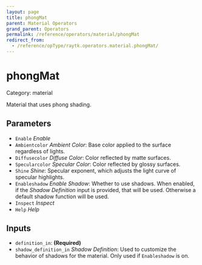 ```yaml
---
layout: page
title: phongMat
parent: Material Operators
grand_parent: Operators
permalink: /reference/operators/material/phongMat
redirect_from:
  - /reference/opType/raytk.operators.material.phongMat/
---
```


# phongMat

Category: material



Material that uses phong shading.

## Parameters

* `Enable` *Enable*
* `Ambientcolor` *Ambient Color*: Base color applied to the surface regardless of lights.
* `Diffusecolor` *Diffuse Color*: Color reflected by matte surfaces.
* `Specularcolor` *Specular Color*: Color reflected by glossy surfaces.
* `Shine` *Shine*: Specular exponent, which adjusts the light curve of specular highlights.
* `Enableshadow` *Enable Shadow*: Whether to use shadows. When enabled, if the *Shadow Definition* input is provided, that will be used. Otherwise a default shadow function will be used.
* `Inspect` *Inspect*
* `Help` *Help*

## Inputs

* `definition_in`:  **(Required)**
* `shadow_definition_in` *Shadow Definition*:  Used to customize the behavior of shadows for the material. Only used if `Enableshadow` is on.